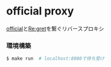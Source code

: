 # official proxy

[official](https://github.com/uyupun/official)と[Re:gret](https://github.com/uyupun/regret)を繋ぐリバースプロキシ

### 環境構築

```bash
$ make run  # localhost:8080で待ち受け
```
